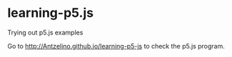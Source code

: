 # learning-p5.js
Trying out p5.js examples

Go to http://Antzelino.github.io/learning-p5-js to check the p5.js program.
